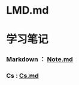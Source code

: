 # LMD.md

# 学习笔记
### Markdown ： [Note.md](https://github.com/ztlltz/LMD.md/blob/main/Note.md)
### Cs : [Cs.md](https://github.com/ztlltz/LMD.md/blob/main/Cs.md)
